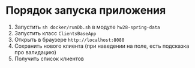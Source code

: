 # Порядок запуска приложения
1. Запустить `sh docker/runDb.sh` в модуле `hw28-spring-data`
2. Запустить класс `ClientsBaseApp`
3. Открыть в браузере `http://localhost:8080`
5. Сохранить нового клиента (при наведении на поле, есть подсказка про валидацию)
6. Получить список клиентов